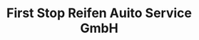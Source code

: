 ---
title: "First Stop Reifen Auito Service GmbH"
url: /ludwigshafen-am-rhein/first-stop-reifen-auito-service-gmbh/
shop: Autowerkstatt
---